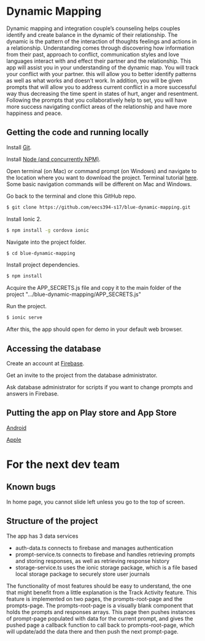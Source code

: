 # Dynamic Mapping

Dynamic mapping and integration couple’s counseling helps couples identify and create
balance in the dynamic of their relationship. The dynamic is the pattern of the interaction of thoughts feelings and actions in a relationship. Understanding comes through discovering how information from their past, approach to conflict, communication styles and love languages interact with and effect their partner and the relationship. This app will assist you in your understanding of the dynamic map. You will track your conflict with your partner. this will allow you to better identify patterns as well as what works and doesn’t work. In addition, you will be given prompts that will allow you to address current conflict in a more successful way thus decreasing the time spent in states of hurt, anger and resentment. Following the prompts that you collaboratively help to set, you will have more success navigating conflict areas of the relationship and have more happiness and peace.

## Getting the code and running locally

Install [Git](https://git-scm.com/).

Install [Node (and concurrently NPM)](https://nodejs.org/en/).

Open terminal (on Mac) or command prompt (on Windows) and navigate to the location where you want to download the project.  Terminal tutorial [here](https://computers.tutsplus.com/tutorials/navigating-the-terminal-a-gentle-introduction--mac-3855). Some basic navigation commands will be different on Mac and Windows.

Go back to the terminal and clone this GitHub repo.

```bash
$ git clone https://github.com/eecs394-s17/blue-dynamic-mapping.git
```

Install Ionic 2.

```bash
$ npm install -g cordova ionic
```

Navigate into the project folder.

```bash
$ cd blue-dynamic-mapping
```

Install project dependencies.
```bash
$ npm install
```

Acquire the APP_SECRETS.js file and copy it to the main folder of the project ".../blue-dynamic-mapping/APP_SECRETS.js"

Run the project.
```bash
$ ionic serve
```

After this, the app should open for demo in your default web browser.

## Accessing the database

Create an account at [Firebase](https://firebase.google.com/).

Get an invite to the project from the database administrator.

Ask database administrator for scripts if you want to change prompts and answers in Firebase.

## Putting the app on Play store and App Store

[Android](https://support.google.com/googleplay/android-developer/answer/113469?hl=en)

[Apple](https://clearbridgemobile.com/how-to-submit-an-app-to-the-app-store/)

# For the next dev team

## Known bugs

In home page, you cannot slide left unless you go to the top of screen.

## Structure of the project

The app has 3 data services

- auth-data.ts connects to firebase and manages authentication
- prompt-service.ts connects to firebase and handles retrieving prompts and storing responses, as well as retrieving response history
- storage-service.ts uses the ionic storage package, which is a file based local storage package to securely store user journals

The functionality of most features should be easy to understand, the one that might benefit from a little explanation is the Track Activity feature.  This feature is implemented on two pages, the prompts-root-page and the prompts-page.  The prompts-root-page is a visually blank component that holds the prompts and responses arrays.  This page then pushes instances of prompt-page populated with data for the current prompt, and gives the pushed page a callback function to call back to prompts-root-page, which will update/add the data there and then push the next prompt-page.
